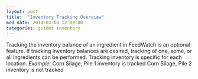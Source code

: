 ```yaml
---
layout: post
title:  "Inventory Tracking Overview"
mod_date: 2014-03-08 12:00:00
categories: guides inventory
---
```


Tracking the inventory balance of an ingredient in FeedWatch is an optional feature. If tracking inventory balances are desired, tracking of one, some, or all ingredients can be performed. Tracking inventory is specific for each location.  *Example*:  Corn Silage, Pile 1 inventory is tracked Corn Silage, Pile 2 inventory is not tracked
